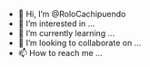 - 👋 Hi, I’m @RoloCachipuendo
- 👀 I’m interested in ...
- 🌱 I’m currently learning ...
- 💞️ I’m looking to collaborate on ...
- 📫 How to reach me ...

<!---
RoloCachipuendo/RoloCachipuendo is a ✨ special ✨ repository because its `README.md` (this file) appears on your GitHub profile.
You can click the Preview link to take a look at your changes.
--->
